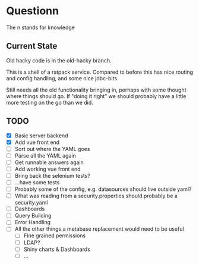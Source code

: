 # Questionn

The n stands for knowledge

## Current State

Old hacky code is in the old-hacky branch.

This is a shell of a ratpack service.
Compared to before this has nice routing and config handling, and some nice jdbc-bits.

Still needs all the old functionality bringing in, perhaps with some thought where things should go.
If "doing it right" we should probably have a little more testing on the go than we did.

## TODO

 - [x] Basic server backend
 - [x] Add vue front end
 - [ ] Sort out where the YAML goes
 - [ ] Parse all the YAML again
 - [ ] Get runnable answers again
 - [ ] Add working vue front end
 - [ ] Bring back the selenium tests?
 - [ ] ...have some tests
 - [ ] Probably some of the config, e.g. datasources should live outside yaml?
 - [ ] What was reading from a security.properties should probably be a security.yaml
 - [ ] Dashboards
 - [ ] Query Building
 - [ ] Error Handling
 - [ ] All the other things a metabase replacement would need to be useful
   - [ ] Fine grained permissions
   - [ ] LDAP?
   - [ ] Shiny charts & Dashboards
   - [ ] ...
